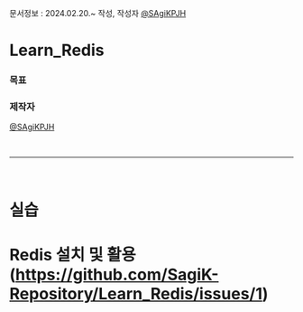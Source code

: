 문서정보 : 2024.02.20.~ 작성, 작성자 [@SAgiKPJH](https://github.com/SAgiKPJH)

# Learn_Redis

### 목표

### 제작자
[@SAgiKPJH](https://github.com/SAgiKPJH)

<br>

---

<br>


# 실습
# Redis 설치 및 활용 (https://github.com/SagiK-Repository/Learn_Redis/issues/1)
